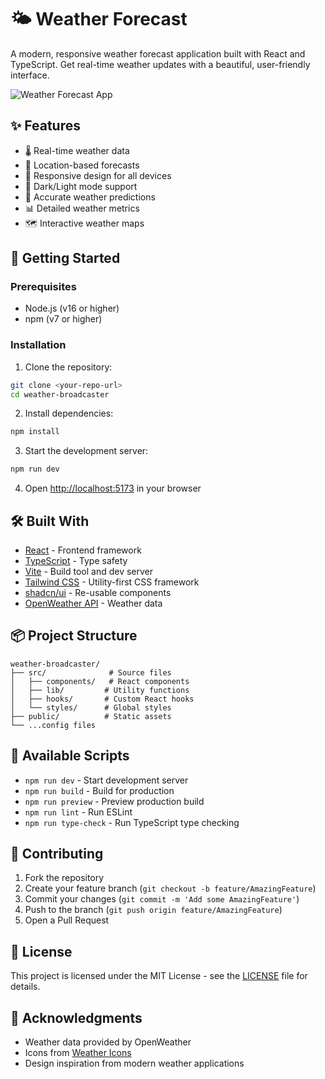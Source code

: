 # 🌤️ Weather Forecast

A modern, responsive weather forecast application built with React and TypeScript. Get real-time weather updates with a beautiful, user-friendly interface.

![Weather Forecast App](https://placehold.co/600x400?text=Weather+Forecast+App)

## ✨ Features

- 🌡️ Real-time weather data
- 📍 Location-based forecasts
- 📱 Responsive design for all devices
- 🌙 Dark/Light mode support
- 🎯 Accurate weather predictions
- 📊 Detailed weather metrics
- 🗺️ Interactive weather maps

## 🚀 Getting Started

### Prerequisites

- Node.js (v16 or higher)
- npm (v7 or higher)

### Installation

1. Clone the repository:
```bash
git clone <your-repo-url>
cd weather-broadcaster
```

2. Install dependencies:
```bash
npm install
```

3. Start the development server:
```bash
npm run dev
```

4. Open [http://localhost:5173](http://localhost:5173) in your browser

## 🛠️ Built With

- [React](https://reactjs.org/) - Frontend framework
- [TypeScript](https://www.typescriptlang.org/) - Type safety
- [Vite](https://vitejs.dev/) - Build tool and dev server
- [Tailwind CSS](https://tailwindcss.com/) - Utility-first CSS framework
- [shadcn/ui](https://ui.shadcn.com/) - Re-usable components
- [OpenWeather API](https://openweathermap.org/api) - Weather data

## 📦 Project Structure

```
weather-broadcaster/
├── src/              # Source files
│   ├── components/   # React components
│   ├── lib/         # Utility functions
│   ├── hooks/       # Custom React hooks
│   └── styles/      # Global styles
├── public/          # Static assets
└── ...config files
```

## 🔧 Available Scripts

- `npm run dev` - Start development server
- `npm run build` - Build for production
- `npm run preview` - Preview production build
- `npm run lint` - Run ESLint
- `npm run type-check` - Run TypeScript type checking

## 🤝 Contributing

1. Fork the repository
2. Create your feature branch (`git checkout -b feature/AmazingFeature`)
3. Commit your changes (`git commit -m 'Add some AmazingFeature'`)
4. Push to the branch (`git push origin feature/AmazingFeature`)
5. Open a Pull Request

## 📝 License

This project is licensed under the MIT License - see the [LICENSE](LICENSE) file for details.

## 🙏 Acknowledgments

- Weather data provided by OpenWeather
- Icons from [Weather Icons](https://erikflowers.github.io/weather-icons/)
- Design inspiration from modern weather applications
